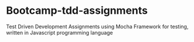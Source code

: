 # Bootcamp-tdd-assignments
Test Driven Development Assignments using Mocha Framework for testing, written in Javascript programming language